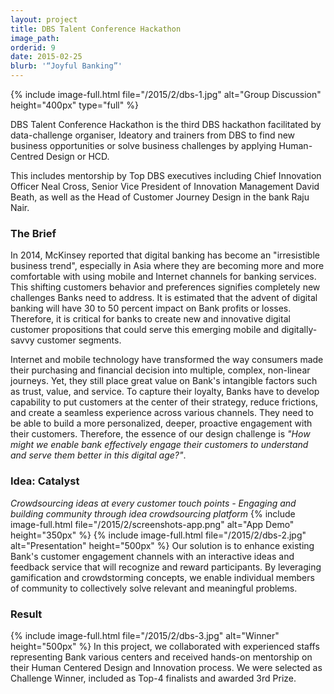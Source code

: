 ```yaml
---
layout: project
title: DBS Talent Conference Hackathon
image_path: 
orderid: 9
date: 2015-02-25
blurb: '“Joyful Banking”'
---
```

{% include image-full.html file="/2015/2/dbs-1.jpg" alt="Group Discussion" height="400px" type="full"  %}
<p class='sublead'>DBS Talent Conference Hackathon is the third DBS hackathon facilitated by data-challenge organiser, Ideatory and trainers from DBS to find new business opportunities or solve business challenges by applying Human-Centred Design or HCD.</p> 
This includes mentorship by Top DBS executives including Chief Innovation Officer Neal Cross, Senior Vice President of Innovation Management David Beath, as well as the Head of Customer Journey Design in the bank Raju Nair.
<!--more-->

### The Brief
In 2014, McKinsey reported that digital banking has become an "irresistible business trend", especially in Asia where they are becoming more and more comfortable with using mobile and Internet channels for banking services. This shifting customers behavior and preferences signifies completely new challenges Banks need to address. It is estimated that the advent of digital banking will have 30 to 50 percent impact on Bank profits or losses. Therefore, it is critical for banks to create new and innovative digital customer propositions that could serve this emerging mobile and digitally-savvy customer segments.

Internet and mobile technology have transformed the way consumers made their purchasing and financial decision into multiple, complex, non-linear journeys. Yet, they still place great value on Bank's intangible factors such as trust, value, and service. To capture their loyalty, Banks have to develop capability to put customers at the center of their strategy, reduce frictions, and create a seamless experience across various channels. They need to be able to build a more personalized, deeper, proactive engagement with their customers. Therefore, the essence of our design challenge is *"How might we enable bank effectively engage their customers to understand and serve them better in this digital age?"*.

### Idea: Catalyst
*Crowdsourcing ideas at every customer touch points - Engaging and building community through idea crowdsourcing platform*
{% include image-full.html file="/2015/2/screenshots-app.png" alt="App Demo" height="350px" %}
{% include image-full.html file="/2015/2/dbs-2.jpg" alt="Presentation" height="500px"  %}
Our solution is to enhance existing Bank's customer engagement channels with an interactive ideas and feedback service that will recognize and reward participants. By leveraging gamification and crowdstorming concepts, we enable individual members of community to collectively solve relevant and meaningful problems. 

### Result
{% include image-full.html file="/2015/2/dbs-3.jpg" alt="Winner" height="500px"  %}
In this project, we collaborated with experienced staffs representing Bank various centers and received hands-on mentorship on their Human Centered Design and Innovation process. We were selected as Challenge Winner, included as Top-4 finalists and awarded 3rd Prize. 

